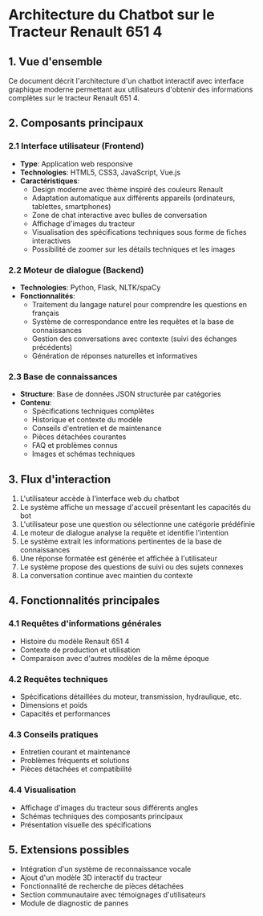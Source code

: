 # Architecture du Chatbot sur le Tracteur Renault 651 4

## 1. Vue d'ensemble

Ce document décrit l'architecture d'un chatbot interactif avec interface graphique moderne permettant aux utilisateurs d'obtenir des informations complètes sur le tracteur Renault 651 4.

## 2. Composants principaux

### 2.1 Interface utilisateur (Frontend)
- **Type**: Application web responsive
- **Technologies**: HTML5, CSS3, JavaScript, Vue.js
- **Caractéristiques**:
  - Design moderne avec thème inspiré des couleurs Renault
  - Adaptation automatique aux différents appareils (ordinateurs, tablettes, smartphones)
  - Zone de chat interactive avec bulles de conversation
  - Affichage d'images du tracteur
  - Visualisation des spécifications techniques sous forme de fiches interactives
  - Possibilité de zoomer sur les détails techniques et les images

### 2.2 Moteur de dialogue (Backend)
- **Technologies**: Python, Flask, NLTK/spaCy
- **Fonctionnalités**:
  - Traitement du langage naturel pour comprendre les questions en français
  - Système de correspondance entre les requêtes et la base de connaissances
  - Gestion des conversations avec contexte (suivi des échanges précédents)
  - Génération de réponses naturelles et informatives

### 2.3 Base de connaissances
- **Structure**: Base de données JSON structurée par catégories
- **Contenu**:
  - Spécifications techniques complètes
  - Historique et contexte du modèle
  - Conseils d'entretien et de maintenance
  - Pièces détachées courantes
  - FAQ et problèmes connus
  - Images et schémas techniques

## 3. Flux d'interaction

1. L'utilisateur accède à l'interface web du chatbot
2. Le système affiche un message d'accueil présentant les capacités du bot
3. L'utilisateur pose une question ou sélectionne une catégorie prédéfinie
4. Le moteur de dialogue analyse la requête et identifie l'intention
5. Le système extrait les informations pertinentes de la base de connaissances
6. Une réponse formatée est générée et affichée à l'utilisateur
7. Le système propose des questions de suivi ou des sujets connexes
8. La conversation continue avec maintien du contexte

## 4. Fonctionnalités principales

### 4.1 Requêtes d'informations générales
- Histoire du modèle Renault 651 4
- Contexte de production et utilisation
- Comparaison avec d'autres modèles de la même époque

### 4.2 Requêtes techniques
- Spécifications détaillées du moteur, transmission, hydraulique, etc.
- Dimensions et poids
- Capacités et performances

### 4.3 Conseils pratiques
- Entretien courant et maintenance
- Problèmes fréquents et solutions
- Pièces détachées et compatibilité

### 4.4 Visualisation
- Affichage d'images du tracteur sous différents angles
- Schémas techniques des composants principaux
- Présentation visuelle des spécifications

## 5. Extensions possibles

- Intégration d'un système de reconnaissance vocale
- Ajout d'un modèle 3D interactif du tracteur
- Fonctionnalité de recherche de pièces détachées
- Section communautaire avec témoignages d'utilisateurs
- Module de diagnostic de pannes

